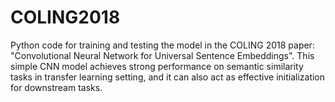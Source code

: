 # COLING2018
Python code for training and testing the model in the COLING 2018 paper: "Convolutional Neural Network for Universal Sentence Embeddings". This simple CNN model achieves strong performance on semantic similarity tasks in transfer learning setting, and it can also act as effective initialization for downstream tasks.
